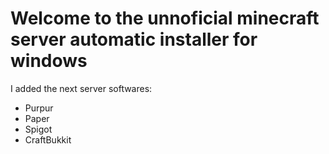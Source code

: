 # Welcome to the unnoficial minecraft server automatic installer for windows
I added the next server softwares:
- Purpur
- Paper
- Spigot
- CraftBukkit
